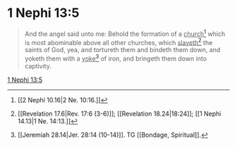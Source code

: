 # 1 Nephi 13:5

> And the angel said unto me: Behold the formation of a <u>church</u>[^a] which is most abominable above all other churches, which <u>slayeth</u>[^b] the saints of God, yea, and tortureth them and bindeth them down, and yoketh them with a <u>yoke</u>[^c] of iron, and bringeth them down into captivity.

[1 Nephi 13:5](https://www.churchofjesuschrist.org/study/scriptures/bofm/1-ne/13?lang=eng&id=p5#p5)


[^a]: [[2 Nephi 10.16|2 Ne. 10:16.]]
[^b]: [[Revelation 17.6|Rev. 17:6 (3-6)]]; [[Revelation 18.24|18:24]]; [[1 Nephi 14.13|1 Ne. 14:13.]]
[^c]: [[Jeremiah 28.14|Jer. 28:14 (10-14)]]. TG [[Bondage, Spiritual]].
